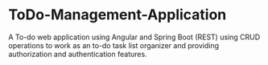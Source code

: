 # ToDo-Management-Application
A To-do web application using Angular and Spring Boot (REST) using CRUD operations to work as an to-do task list organizer and providing authorization and authentication features.
